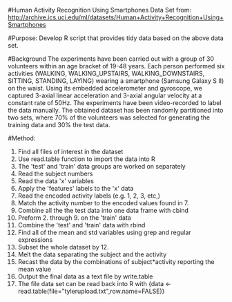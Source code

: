 
#Human Activity Recognition Using Smartphones Data Set
from: http://archive.ics.uci.edu/ml/datasets/Human+Activity+Recognition+Using+Smartphones

#Purpose: Develop R script that provides tidy data based on the above data set.

#Background
The experiments have been carried out with a group of 30 volunteers within an age bracket of 19-48 years. Each person performed six activities (WALKING, WALKING_UPSTAIRS, WALKING_DOWNSTAIRS, SITTING, STANDING, LAYING) wearing a smartphone (Samsung Galaxy S II) on the waist. Using its embedded accelerometer and gyroscope, we captured 3-axial linear acceleration and 3-axial angular velocity at a constant rate of 50Hz. The experiments have been video-recorded to label the data manually. The obtained dataset has been randomly partitioned into two sets, where 70% of the volunteers was selected for generating the training data and 30% the test data.

#Method:
1. Find all files of interest in the dataset
2. Use read.table function to import the data into R
3. The 'test' and 'train' data groups are worked on separately
4. Read the subject numbers
5. Read the data 'x' variables
6. Apply the 'features' labels to the 'x' data
7. Read the encoded activity labels (e.g. 1, 2, 3, etc,)
8. Match the activity number to the encoded values found in 7.
9. Combine all the the test data into one data frame with cbind
10. Preform 2. through 9. on the 'train' data
11. Combine the 'test' and 'train' data with rbind
12. Find all of the mean and std variables using grep and regular expressions
13. Subset the whole dataset by 12.
14. Melt the data separating the subject and the activity
15. Recast the data by the combinations of subject*activity reporting the mean value
16. Output the final data as a text file by write.table
17. The file data set can be read back into R with {data <- read.table(file="tylerupload.txt",row.name=FALSE)}